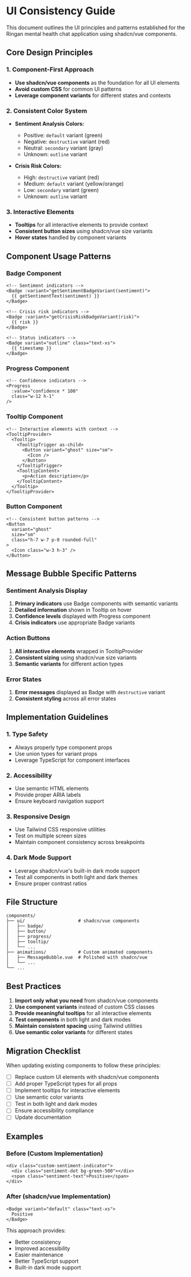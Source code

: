 # UI Consistency Guide

This document outlines the UI principles and patterns established for the Ringan mental health chat application using shadcn/vue components.

## Core Design Principles

### 1. Component-First Approach
- **Use shadcn/vue components** as the foundation for all UI elements
- **Avoid custom CSS** for common UI patterns
- **Leverage component variants** for different states and contexts

### 2. Consistent Color System
- **Sentiment Analysis Colors:**
  - Positive: `default` variant (green)
  - Negative: `destructive` variant (red)
  - Neutral: `secondary` variant (gray)
  - Unknown: `outline` variant

- **Crisis Risk Colors:**
  - High: `destructive` variant (red)
  - Medium: `default` variant (yellow/orange)
  - Low: `secondary` variant (green)
  - Unknown: `outline` variant

### 3. Interactive Elements
- **Tooltips** for all interactive elements to provide context
- **Consistent button sizes** using shadcn/vue size variants
- **Hover states** handled by component variants

## Component Usage Patterns

### Badge Component
```vue
<!-- Sentiment indicators -->
<Badge :variant="getSentimentBadgeVariant(sentiment)">
  {{ getSentimentText(sentiment) }}
</Badge>

<!-- Crisis risk indicators -->
<Badge :variant="getCrisisRiskBadgeVariant(risk)">
  {{ risk }}
</Badge>

<!-- Status indicators -->
<Badge variant="outline" class="text-xs">
  {{ timestamp }}
</Badge>
```

### Progress Component
```vue
<!-- Confidence indicators -->
<Progress
  :value="confidence * 100"
  class="w-12 h-1"
/>
```

### Tooltip Component
```vue
<!-- Interactive elements with context -->
<TooltipProvider>
  <Tooltip>
    <TooltipTrigger as-child>
      <Button variant="ghost" size="sm">
        <Icon />
      </Button>
    </TooltipTrigger>
    <TooltipContent>
      <p>Action description</p>
    </TooltipContent>
  </Tooltip>
</TooltipProvider>
```

### Button Component
```vue
<!-- Consistent button patterns -->
<Button
  variant="ghost"
  size="sm"
  class="h-7 w-7 p-0 rounded-full"
>
  <Icon class="w-3 h-3" />
</Button>
```

## Message Bubble Specific Patterns

### Sentiment Analysis Display
1. **Primary indicators** use Badge components with semantic variants
2. **Detailed information** shown in Tooltip on hover
3. **Confidence levels** displayed with Progress component
4. **Crisis indicators** use appropriate Badge variants

### Action Buttons
1. **All interactive elements** wrapped in TooltipProvider
2. **Consistent sizing** using shadcn/vue size variants
3. **Semantic variants** for different action types

### Error States
1. **Error messages** displayed as Badge with `destructive` variant
2. **Consistent styling** across all error states

## Implementation Guidelines

### 1. Type Safety
- Always properly type component props
- Use union types for variant props
- Leverage TypeScript for component interfaces

### 2. Accessibility
- Use semantic HTML elements
- Provide proper ARIA labels
- Ensure keyboard navigation support

### 3. Responsive Design
- Use Tailwind CSS responsive utilities
- Test on multiple screen sizes
- Maintain component consistency across breakpoints

### 4. Dark Mode Support
- Leverage shadcn/vue's built-in dark mode support
- Test all components in both light and dark themes
- Ensure proper contrast ratios

## File Structure
```
components/
├── ui/                    # shadcn/vue components
│   ├── badge/
│   ├── button/
│   ├── progress/
│   ├── tooltip/
│   └── ...
├── animations/            # Custom animated components
│   ├── MessageBubble.vue  # Polished with shadcn/vue
│   └── ...
└── ...
```

## Best Practices

1. **Import only what you need** from shadcn/vue components
2. **Use component variants** instead of custom CSS classes
3. **Provide meaningful tooltips** for all interactive elements
4. **Test components** in both light and dark modes
5. **Maintain consistent spacing** using Tailwind utilities
6. **Use semantic color variants** for different states

## Migration Checklist

When updating existing components to follow these principles:

- [ ] Replace custom UI elements with shadcn/vue components
- [ ] Add proper TypeScript types for all props
- [ ] Implement tooltips for interactive elements
- [ ] Use semantic color variants
- [ ] Test in both light and dark modes
- [ ] Ensure accessibility compliance
- [ ] Update documentation

## Examples

### Before (Custom Implementation)
```vue
<div class="custom-sentiment-indicator">
  <div class="sentiment-dot bg-green-500"></div>
  <span class="sentiment-text">Positive</span>
</div>
```

### After (shadcn/vue Implementation)
```vue
<Badge variant="default" class="text-xs">
  Positive
</Badge>
```

This approach provides:
- Better consistency
- Improved accessibility
- Easier maintenance
- Better TypeScript support
- Built-in dark mode support
